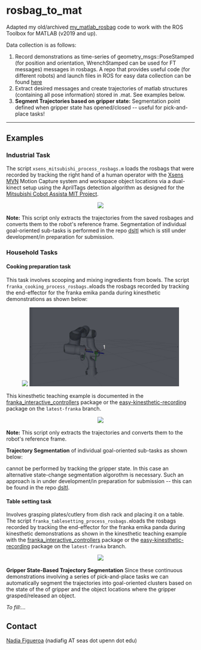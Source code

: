 # rosbag_to_mat
Adapted my old/archived [my_matlab_rosbag](https://github.com/nbfigueroa/my_matlab_rosbag) code to work with the ROS Toolbox for MATLAB (v2019 and up). 

Data collection is as follows:
1.  Record demonstrations as time-series of geometry_msgs::PoseStamped (for position and orientation, WrenchStamped can be used for FT messages) messages in rosbags. A repo that provides useful code (for different robots) and launch files in ROS for easy data collection can be found [here](https://github.com/nbfigueroa/easy-kinesthetic-recording)
2.  Extract desired messages and create trajectories of matlab structures (containing all pose information) stored in .mat. See examples below.
3.  **Segment Trajectories based on gripper state:** Segmentation point defined when gripper state has opened/closed -- useful for pick-and-place tasks!
---

## Examples

### Industrial Task
The script ``xsens_mitsubishi_process_rosbags.m`` loads the rosbags that were recorded by tracking the right hand of a human operator with the [Xsens MVN](https://www.xsens.com/products/mtw-awinda) Motion Capture system and workspace object locations via a dual-kinect setup using the AprilTags detection algorithm as designed for the [Mitsubishi Cobot Assista MIT Project](https://github.com/mit-meau/melfa_cobot).

<p align="center">
  <img src="https://github.com/nbfigueroa/rosbag_to_mat/blob/main/figs/mitsubishi_trajectories_APregions.png" width="500x"> 
</p>

**Note:** This script only extracts the trajectories from the saved rosbages and converts them to the robot's reference frame. Segmentation of individual goal-oriented sub-tasks is performed in the repo [dsltl](https://github.com/yanweiw/dsltl) which is still under development/in preparation for submission.

### Household Tasks
#### Cooking preparation task 
This task involves scooping and mixing ingredients from bowls. The script ``franka_cooking_process_rosbags.m``loads the rosbags recorded by tracking the end-effector for the franka emika panda during kinesthetic demonstrations as shown below:

<p align="center">
	<img src="https://github.com/nbfigueroa/easy-kinesthetic-recording/blob/latest-franka/img/scooping_task_reduced.gif" width="375x">
<!-- 	<img src="https://github.com/nbfigueroa/easy-kinesthetic-recording/blob/latest-franka/img/scooping_recording.gif" width="400x">  -->
	<img src="https://github.com/nbfigueroa/easy-kinesthetic-recording/blob/latest-franka/img/scooping_rosbag_replay.gif" width="400x">
</p>

This kinesthetic teaching example is documented in the [franka_interactive_controllers](https://github.com/nbfigueroa/franka_interactive_controllers/blob/main/doc/instructions/kinesthetic_teaching_recording.md) package or the [easy-kinesthetic-recording](https://github.com/nbfigueroa/easy-kinesthetic-recording) package on the ``latest-franka`` branch.

<p align="center">
  <img src="https://github.com/nbfigueroa/rosbag_to_mat/blob/main/figs/franka-cooking-multistep.png" width="500x"> 
</p>
 
**Note:** This script only extracts the trajectories and converts them to the robot's reference frame. 

**Trajectory Segmentation** of individual goal-oriented sub-tasks as shown below: 


cannot be performed by tracking the gripper state. In this case an alternative state-change segmentation algorothm is necessary. Such an approach is in under development/in preparation for submission -- this can be found in the repo [dsltl](https://github.com/yanweiw/dsltl).

#### Table setting task 
Involves grasping plates/cutlery from dish rack and placing it on a table. The script ``franka_tablesetting_process_rosbags.m``loads the rosbags recorded by tracking the end-effector for the franka emika panda during kinesthetic demonstrations as shown in the kinesthetic teaching example with the  [franka_interactive_controllers](https://github.com/nbfigueroa/franka_interactive_controllers/blob/main/doc/instructions/kinesthetic_teaching_recording.md) package or the [easy-kinesthetic-recording](https://github.com/nbfigueroa/easy-kinesthetic-recording) package on the ``latest-franka`` branch.

<p align="center">
  <img src="https://github.com/nbfigueroa/rosbag_to_mat/blob/main/figs/franka-tablesetting-multistep.png" width="500x"> 
</p>

**Gripper State-Based Trajectory Segmentation**
Since these continuous demonstrations involving a series of pick-and-place tasks we can automatically segment the trajectories into goal-oriented clusters based on the state of the of gripper and the object locations where the gripper grasped/released an object.

*To fill:...*

## Contact
[Nadia Figueroa](https://nbfigueroa.github.io/) (nadiafig AT seas dot upenn dot edu)


